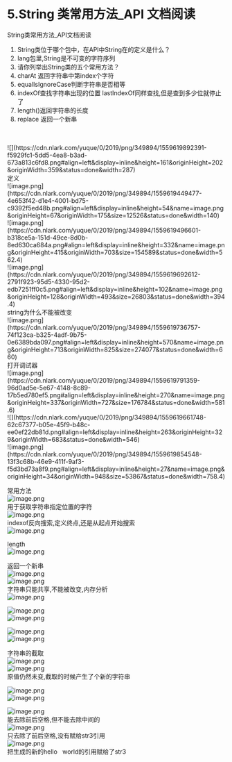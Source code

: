 # 5.String 类常用方法_API 文档阅读

String类常用方法_API文档阅读<br />

1. String类位于哪个包中，在API中String在的定义是什么？
  1. lang包里,String是不可变的字符序列
2. 请你列举出String类的五个常用方法？
  1. charAt 返回字符串中第index个字符
  1. equalIsIgnoreCase判断字符串是否相等
  1. indexOf查找字符串出现的位置 lastIndexOf同样查找,但是查到多少位就停止了
  1. length()返回字符串的长度
  1. replace 返回一个新串


<br />
<br />![](https://cdn.nlark.com/yuque/0/2019/png/349894/1559619892391-f5929fc1-5dd5-4ea8-b3ad-673a813c6fd8.png#align=left&display=inline&height=161&originHeight=202&originWidth=359&status=done&width=287)<br />定义<br />![image.png](https://cdn.nlark.com/yuque/0/2019/png/349894/1559619449477-4e653f42-d1e4-4001-bd75-c9392f5ed48b.png#align=left&display=inline&height=54&name=image.png&originHeight=67&originWidth=175&size=12526&status=done&width=140)<br />![image.png](https://cdn.nlark.com/yuque/0/2019/png/349894/1559619496601-b318ce5a-151d-49ce-8d0b-8ed630ca684a.png#align=left&display=inline&height=332&name=image.png&originHeight=415&originWidth=703&size=154589&status=done&width=562.4)<br />![image.png](https://cdn.nlark.com/yuque/0/2019/png/349894/1559619692612-2791f923-95d5-4330-95d2-edb7251ff0c5.png#align=left&display=inline&height=102&name=image.png&originHeight=128&originWidth=493&size=26803&status=done&width=394.4)<br />string为什么不能被改变<br />![image.png](https://cdn.nlark.com/yuque/0/2019/png/349894/1559619736757-74f123ca-b325-4adf-9b75-0e6389bda097.png#align=left&display=inline&height=570&name=image.png&originHeight=713&originWidth=825&size=274077&status=done&width=660)<br />打开调试器<br />![image.png](https://cdn.nlark.com/yuque/0/2019/png/349894/1559619791359-96d0ad5e-5e67-4148-8c89-17b5ed780ef5.png#align=left&display=inline&height=270&name=image.png&originHeight=337&originWidth=727&size=176784&status=done&width=581.6)<br />![](https://cdn.nlark.com/yuque/0/2019/png/349894/1559619661748-62c67377-b05e-45f9-b48c-ee0ef22db81d.png#align=left&display=inline&height=263&originHeight=329&originWidth=683&status=done&width=546)<br />![image.png](https://cdn.nlark.com/yuque/0/2019/png/349894/1559619854548-13f3c68b-46e9-411f-9af3-f5d3bd73a8f9.png#align=left&display=inline&height=27&name=image.png&originHeight=34&originWidth=948&size=53867&status=done&width=758.4)

常用方法<br />![image.png](https://cdn.nlark.com/yuque/0/2019/png/349894/1559619892391-f5929fc1-5dd5-4ea8-b3ad-673a813c6fd8.png#align=left&display=inline&height=162&name=image.png&originHeight=202&originWidth=359&size=82500&status=done&width=287.2)<br />用于获取字符串指定位置的字符<br />![image.png](https://cdn.nlark.com/yuque/0/2019/png/349894/1559620181242-d70f482f-abf5-4cbc-99a5-c228dddb46a7.png#align=left&display=inline&height=460&name=image.png&originHeight=575&originWidth=1086&size=590032&status=done&width=868.8)<br />indexof反向搜索,定义终点,还是从起点开始搜索<br />![image.png](https://cdn.nlark.com/yuque/0/2019/png/349894/1559620343556-e2dc6c27-3292-407b-ad9e-dbc7bd4e44a1.png#align=left&display=inline&height=262&name=image.png&originHeight=328&originWidth=1055&size=221540&status=done&width=844)

length<br />![image.png](https://cdn.nlark.com/yuque/0/2019/png/349894/1559620411280-0583ca5f-91b7-4318-82b5-8fecf5426cac.png#align=left&display=inline&height=197&name=image.png&originHeight=246&originWidth=691&size=118409&status=done&width=552.8)

返回一个新串<br />![image.png](https://cdn.nlark.com/yuque/0/2019/png/349894/1559620453369-63f9eb12-2940-4f75-b1c1-24d4f69e753b.png#align=left&display=inline&height=88&name=image.png&originHeight=110&originWidth=536&size=73033&status=done&width=428.8)<br />![image.png](https://cdn.nlark.com/yuque/0/2019/png/349894/1559620489813-2b359656-6825-4908-bf19-9932c0c64f99.png#align=left&display=inline&height=266&name=image.png&originHeight=332&originWidth=625&size=154904&status=done&width=500)<br />字符串只能共享,不能被改变,内存分析<br />![image.png](https://cdn.nlark.com/yuque/0/2019/png/349894/1559620652974-ae8f8415-6207-4f82-89ae-58624554bea1.png#align=left&display=inline&height=356&name=image.png&originHeight=445&originWidth=975&size=71073&status=done&width=780)

![image.png](https://cdn.nlark.com/yuque/0/2019/png/349894/1559620675285-108cca0a-f3e6-4750-b79a-d0bab900f10e.png#align=left&display=inline&height=67&name=image.png&originHeight=84&originWidth=601&size=39871&status=done&width=480.8)<br />![image.png](https://cdn.nlark.com/yuque/0/2019/png/349894/1559620699584-a12e78f2-373e-44f7-a541-7419ec11ac90.png#align=left&display=inline&height=226&name=image.png&originHeight=282&originWidth=701&size=139646&status=done&width=560.8)

![image.png](https://cdn.nlark.com/yuque/0/2019/png/349894/1559620723763-a10a36d1-0458-4929-9098-175a81655d68.png#align=left&display=inline&height=61&name=image.png&originHeight=76&originWidth=576&size=42350&status=done&width=460.8)<br />![image.png](https://cdn.nlark.com/yuque/0/2019/png/349894/1559620767538-ccb25b47-e0a1-4076-bb68-f40975ea93ae.png#align=left&display=inline&height=225&name=image.png&originHeight=281&originWidth=902&size=192367&status=done&width=721.6)

字符串的截取<br />![image.png](https://cdn.nlark.com/yuque/0/2019/png/349894/1559620777569-12abd465-08d8-4d48-9b82-dba8134c62a1.png#align=left&display=inline&height=334&name=image.png&originHeight=417&originWidth=607&size=117059&status=done&width=485.6)<br />![image.png](https://cdn.nlark.com/yuque/0/2019/png/349894/1559620845838-460fee6b-84bb-42f0-8aec-69b1f0cea887.png#align=left&display=inline&height=257&name=image.png&originHeight=321&originWidth=822&size=177378&status=done&width=657.6)<br />原值仍然未变,截取的时候产生了个新的字符串

![image.png](https://cdn.nlark.com/yuque/0/2019/png/349894/1559620890156-12ce5a4a-60cc-4ac0-ad5e-1bf5dbce05b1.png#align=left&display=inline&height=136&name=image.png&originHeight=170&originWidth=575&size=110617&status=done&width=460)<br />![image.png](https://cdn.nlark.com/yuque/0/2019/png/349894/1559620902648-0b8a41ff-e34a-4431-9379-4f1d8d87305f.png#align=left&display=inline&height=200&name=image.png&originHeight=250&originWidth=993&size=174179&status=done&width=794.4)

![image.png](https://cdn.nlark.com/yuque/0/2019/png/349894/1559620910811-30b487f2-ddfc-4261-b63e-fc28218856e4.png#align=left&display=inline&height=66&name=image.png&originHeight=83&originWidth=622&size=44948&status=done&width=497.6)<br />能去除前后空格,但不能去除中间的<br />![image.png](https://cdn.nlark.com/yuque/0/2019/png/349894/1559620953683-2b636616-816c-429f-bb6c-5c434f351a2f.png#align=left&display=inline&height=274&name=image.png&originHeight=342&originWidth=894&size=205297&status=done&width=715.2)<br />只去除了前后空格,没有赋给str3引用<br />![image.png](https://cdn.nlark.com/yuque/0/2019/png/349894/1559621017393-34d7f029-cb2a-45e8-a14e-097b2d92725a.png#align=left&display=inline&height=233&name=image.png&originHeight=291&originWidth=556&size=144958&status=done&width=444.8)<br />把生成的新的hello   world的引用赋给了str3


